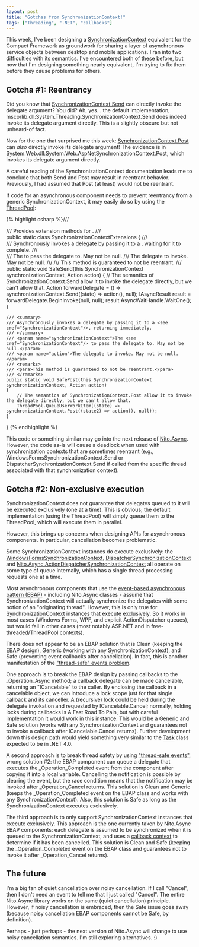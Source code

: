 ```yaml
---
layout: post
title: "Gotchas from SynchronizationContext!"
tags: ["Threading", ".NET", "callbacks"]
---
```



This week, I've been designing a [SynchronizationContext](http://msdn.microsoft.com/en-us/library/system.threading.synchronizationcontext.aspx) equivalent for the Compact Framework as groundwork for sharing a layer of asynchronous service objects between desktop and mobile applications. I ran into two difficulties with its semantics. I've encountered both of these before, but now that I'm designing something nearly equivalent, I'm trying to fix them before they cause problems for others.



## Gotcha #1: Reentrancy



Did you know that [SynchronizationContext.Send](http://msdn.microsoft.com/en-us/library/system.threading.synchronizationcontext.send.aspx) can directly invoke the delegate argument? You did? Ah, yes... the default implementation, mscorlib.dll:System.Threading.SynchronizationContext.Send does indeed invoke its delegate argument directly. This is a slightly obscure but not unheard-of fact.





Now for the one that surprised me this week: [SynchronizationContext.Post](http://msdn.microsoft.com/en-us/library/system.threading.synchronizationcontext.post.aspx) can _also_ directly invoke its delegate argument! The evidence is in System.Web.dll:System.Web.AspNetSynchronizationContext.Post, which invokes its delegate argument directly.





A careful reading of the SynchronizationContext documentation leads me to conclude that both Send and Post may result in reentrant behavior. Previously, I had assumed that Post (at least) would not be reentrant.





If code for an asynchronous component needs to prevent reentrancy from a generic SynchronizationContext, it may easily do so by using the [ThreadPool](http://msdn.microsoft.com/en-us/library/system.threading.threadpool.aspx):



{% highlight csharp %}/// <summary>
/// Provides extension methods for <see cref="SynchronizationContext"/>.
/// </summary>
public static class SynchronizationContextExtensions
{
    /// <summary>
    /// Synchronously invokes a delegate by passing it to a <see cref="SynchronizationContext"/>, waiting for it to complete.
    /// </summary>
    /// <param name="synchronizationContext">The <see cref="SynchronizationContext"/> to pass the delegate to. May not be null.</param>
    /// <param name="action">The delegate to invoke. May not be null.</param>
    /// <remarks>
    /// <para>This method is guaranteed to not be reentrant.</para>
    /// </remarks>
    public static void SafeSend(this SynchronizationContext synchronizationContext, Action action)
    {
        // The semantics of SynchronizationContext.Send allow it to invoke the delegate directly, but we can't allow that.
        Action forwardDelegate = () => synchronizationContext.Send((state) => action(), null);
        IAsyncResult result = forwardDelegate.BeginInvoke(null, null);
        result.AsyncWaitHandle.WaitOne();
    }

    /// <summary>
    /// Asynchronously invokes a delegate by passing it to a <see cref="SynchronizationContext"/>, returning immediately.
    /// </summary>
    /// <param name="synchronizationContext">The <see cref="SynchronizationContext"/> to pass the delegate to. May not be null.</param>
    /// <param name="action">The delegate to invoke. May not be null.</param>
    /// <remarks>
    /// <para>This method is guaranteed to not be reentrant.</para>
    /// </remarks>
    public static void SafePost(this SynchronizationContext synchronizationContext, Action action)
    {
        // The semantics of SynchronizationContext.Post allow it to invoke the delegate directly, but we can't allow that.
        ThreadPool.QueueUserWorkItem((state) => synchronizationContext.Post((state2) => action(), null));
    }
}
{% endhighlight %}



This code or something similar may go into the next release of [Nito.Async](http://www.codeplex.com/NitoAsync). However, the code as-is will cause a deadlock when used with synchronization contexts that are sometimes reentrant (e.g., WindowsFormsSynchronizationContext.Send or DispatcherSynchronizationContext.Send if called from the specific thread associated with that synchronization context).



## Gotcha #2: Non-exclusive execution



SynchronizationContext does not guarantee that delegates queued to it will be executed exclusively (one at a time). This is obvious; the default implementation (using the ThreadPool) will simply queue them to the ThreadPool, which will execute them in parallel.





However, this brings up concerns when designing APIs for asynchronous components. In particular, cancellation becomes problematic.





Some SynchronizationContext instances do execute exclusively: the [WindowsFormsSynchronizationContext](http://msdn.microsoft.com/en-us/library/system.windows.forms.windowsformssynchronizationcontext.aspx), [DispatcherSynchronizationContext](http://msdn.microsoft.com/en-us/library/system.windows.threading.dispatchersynchronizationcontext.aspx) and [Nito.Async.ActionDispatcherSynchronizationContext](http://www.codeplex.com/NitoAsync) all operate on some type of queue internally, which has a single thread processing requests one at a time.





Most asynchronous components that use the [event-based asynchronous pattern (EBAP)](http://msdn.microsoft.com/en-us/library/wewwczdw.aspx) - including Nito.Async classes - assume that SynchronizationContext will actually synchronize the delegates with some notion of an "originating thread". However, this is only true for SynchronizationContext instances that execute exclusively. So it works in most cases (Windows Forms, WPF, and explicit ActionDispatcher queues), but would fail in other cases (most notably ASP.NET and in free-threaded/ThreadPool contexts).





There does not appear to be an EBAP solution that is Clean (keeping the EBAP design), Generic (working with any SynchronizationContext), and Safe (preventing event callbacks after cancellation). In fact, this is another manifestation of the ["thread-safe" events problem](http://blog.stephencleary.com/2009/06/threadsafe-events.html).





One approach is to break the EBAP design by passing callbacks to the _Operation_Async method; a callback delegate can be made cancelable, returning an "ICancelable" to the caller. By enclosing the callback in a cancelable object, we can introduce a lock scope just for that single callback and its canceller. A (recursive) lock could be held during the delegate invokation and requested by ICancelable.Cancel; normally, holding locks during callbacks is A Fast Road To Pain, but with careful implementation it would work in this instance. This would be a Generic and Safe solution (works with any SynchronizationContext and guarantees not to invoke a callback after ICancelable.Cancel returns). Further development down this design path would yield something very similar to the [Task](http://msdn.microsoft.com/en-us/library/system.threading.tasks.task(VS.100).aspx) class expected to be in .NET 4.0.





A second approach is to break thread safety by using ["thread-safe events"](http://blog.stephencleary.com/2009/06/threadsafe-events.html), wrong solution #2: the EBAP component can queue a delegate that executes the _Operation_Completed event from the component after copying it into a local variable. Cancelling the notification is possible by clearing the event, but the race condition means that the notification may be invoked after _Operation_Cancel returns. This solution is Clean and Generic (keeps the _Operation_Completed event on the EBAP class and works with any SynchronizationContext). Also, this solution is Safe as long as the SynchronizationContext executes exclusively.





The third approach is to only support SynchronizationContext instances that execute exclusively. This approach is the one currently taken by Nito.Async EBAP components: each delegate is assumed to be synchronized when it is queued to the SynchronizationContext, and uses a [callback context](http://blog.stephencleary.com/2009/04/asynchronous-callback-contexts.html) to determine if it has been cancelled. This solution is Clean and Safe (keeping the _Operation_Completed event on the EBAP class and guarantees not to invoke it after _Operation_Cancel returns).



## The future



I'm a big fan of quiet cancellation over noisy cancellation. If I call "Cancel", then I don't need an event to tell me that I just called "Cancel". The entire Nito.Async library works on the same (quiet cancellation) principle. However, if noisy cancellation is embraced, then the Safe issue goes away (because noisy cancellation EBAP components cannot be Safe, by definition).





Perhaps - just perhaps - the next version of Nito.Async will change to use noisy cancellation semantics. I'm still exploring alternatives. :)

